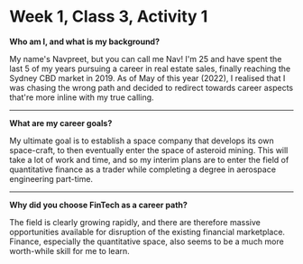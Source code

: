 # Week 1, Class 3, Activity 1

**Who am I, and what is my background?**

My name's Navpreet, but you can call me Nav! I'm 25 and have spent the last 5 of my years pursuing a career in real estate sales, finally reaching the Sydney CBD market in 2019. As of May of this year (2022), I realised that I was chasing the wrong path and decided to redirect towards career aspects that're more inline with my true calling.

---

**What are my career goals?**

My ultimate goal is to establish a space company that develops its own space-craft, to then eventually enter the space of asteroid mining. This will take a lot of work and time, and so my interim plans are to enter the field of quantitative finance as a trader while completing a degree in aerospace engineering part-time.

---

**Why did you choose FinTech as a career path?**

The field is clearly growing rapidly, and there are therefore massive opportunities available for disruption of the existing financial marketplace. Finance, especially the quantitative space, also seems to be a much more worth-while skill for me to learn.
